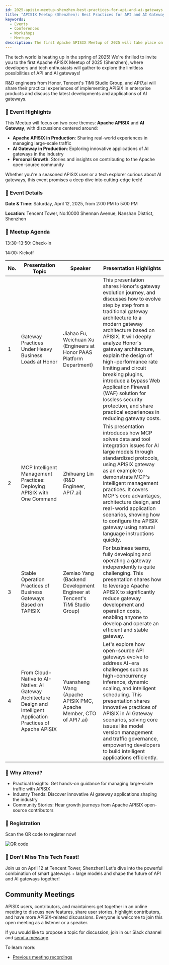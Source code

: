 ```yaml
---
id: 2025-apisix-meetup-shenzhen-best-practices-for-api-and-ai-gateways
title: "APISIX Meetup (Shenzhen): Best Practices for API and AI Gateways"
keywords:
  - Events
  - Conferences
  - Workshops
  - Meetups
description: The first Apache APISIX Meetup of 2025 will take place on April 12 in Shenzhen at Tencent Tower, focusing on practical experiences and innovative applications of API and AI gateways.
---
```


The tech world is heating up in the spring of 2025! We're thrilled to invite you to the first Apache APISIX Meetup of 2025 (Shenzhen), where developers and tech enthusiasts will gather to explore the limitless possibilities of API and AI gateways!

R&D engineers from Honor, Tencent's TiMi Studio Group, and API7.ai will share their practical experiences of implementing APISIX in enterprise products and discuss the latest developments and applications of AI gateways.

### 🌟 Event Highlights

This Meetup will focus on two core themes: **Apache APISIX** and **AI Gateway**, with discussions centered around:

- **Apache APISIX in Production**: Sharing real-world experiences in managing large-scale traffic
- **AI Gateway in Production**: Exploring innovative applications of AI gateways in the industry
- **Personal Growth**: Stories and insights on contributing to the Apache open-source community

Whether you're a seasoned APISIX user or a tech explorer curious about AI gateways, this event promises a deep dive into cutting-edge tech!

### 📍 Event Details

**Date & Time**: Saturday, April 12, 2025, from 2:00 PM to 5:00 PM

**Location**: Tencent Tower, No.10000 Shennan Avenue, Nanshan District, Shenzhen

### 📅 Meetup Agenda

13:30–13:50: Check-in

14:00: Kickoff

| No. | Presentation Topic                                                                                                    | Speaker                                                                   | Presentation Highlights                                                                                                                                                                                                                                                                                                                                                                                                                                                                        |
| --- | --------------------------------------------------------------------------------------------------------------------- | ------------------------------------------------------------------------- | ---------------------------------------------------------------------------------------------------------------------------------------------------------------------------------------------------------------------------------------------------------------------------------------------------------------------------------------------------------------------------------------------------------------------------------------------------------------------------------------------- |
| 1   | Gateway Practices Under Heavy Business Loads at Honor                                                                 | Jiahao Fu, Weichuan Xu (Engineers at Honor PAAS Platform Department)      | This presentation shares Honor's gateway evolution journey, and discusses how to evolve step by step from a traditional gateway architecture to a modern gateway architecture based on APISIX. It will deeply analyze Honor's gateway architecture, explain the design of high-performance rate limiting and circuit breaking plugins, introduce a bypass Web Application Firewall (WAF) solution for lossless security protection, and share practical experiences in reducing gateway costs. |
| 2   | MCP Intelligent Management Practices: Deploying APISIX with One Command                                               | Zhihuang Lin (R&D Engineer, API7.ai)                                      | This presentation introduces how MCP solves data and tool integration issues for AI large models through standardized protocols, using APISIX gateway as an example to demonstrate MCP's intelligent management practices. It covers MCP's core advantages, architecture design, and real-world application scenarios, showing how to configure the APISIX gateway using natural language instructions quickly.                                                                                |
| 3   | Stable Operation Practices of Business Gateways Based on TAPISIX                                                      | Zemiao Yang (Backend Development Engineer at Tencent's TiMi Studio Group) | For business teams, fully developing and operating a gateway independently is quite challenging. This presentation shares how to leverage Apache APISIX to significantly reduce gateway development and operation costs, enabling anyone to develop and operate an efficient and stable gateway.                                                                                                                                                                                               |
| 4   | From Cloud-Native to AI-Native: AI Gateway Architecture Design and Intelligent Application Practices of Apache APISIX | Yuansheng Wang (Apache APISIX PMC, Apache Member, CTO of API7.ai)         | Let's explore how open-source API gateways evolve to address AI-era challenges such as high-concurrency inference, dynamic scaling, and intelligent scheduling. This presentation shares innovative practices of APISIX in AI Gateway scenarios, solving core issues like model version management and traffic governance, empowering developers to build intelligent applications efficiently.                                                                                                |

### 🎁 Why Attend?

- Practical Insights: Get hands-on guidance for managing large-scale traffic with APISIX
- Industry Trends: Discover innovative AI gateway applications shaping the industry
- Community Stories: Hear growth journeys from Apache APISIX open-source contributors

### 📩 Registration

Scan the QR code to register now!

![QR code](https://static.api7.ai/uploads/2025/04/07/64QXPMU2_registration-code.webp)

### 🚀 Don't Miss This Tech Feast!

Join us on April 12 at Tencent Tower, Shenzhen! Let's dive into the powerful combination of smart gateways + large models and shape the future of API and AI gateways together!

## Community Meetings

APISIX users, contributors, and maintainers get together in an online meeting to discuss new features, share user stories, highlight contributors, and have more APISIX-related discussions. Everyone is welcome to join this open meeting as a listener or a speaker.

If you would like to propose a topic for discussion, join in our Slack channel and [send a message](https://apisix.apache.org/docs/general/join/#join-the-slack-channel).

To learn more:

* [Previous meeting recordings](https://youtube.com/playlist?list=PLAoKZlos1sznjgFQsm31QAWeJmv8_w7SP)
